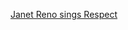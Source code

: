 ---
layout: post
wordpress_id: 63
wordpress_url: http://noesbueno.com/archives/63
date: '2006-02-01 17:06:00 -0600'
date_gmt: '2006-02-01 22:06:00 -0600'
body: |
  <p><a href="http://www.youtube.com/w/Janet-Reno-Singing-%27Respect%27?v=zQqwTlppIN4&search=janet%20reno">Janet Reno sings Respect</a></p>
---